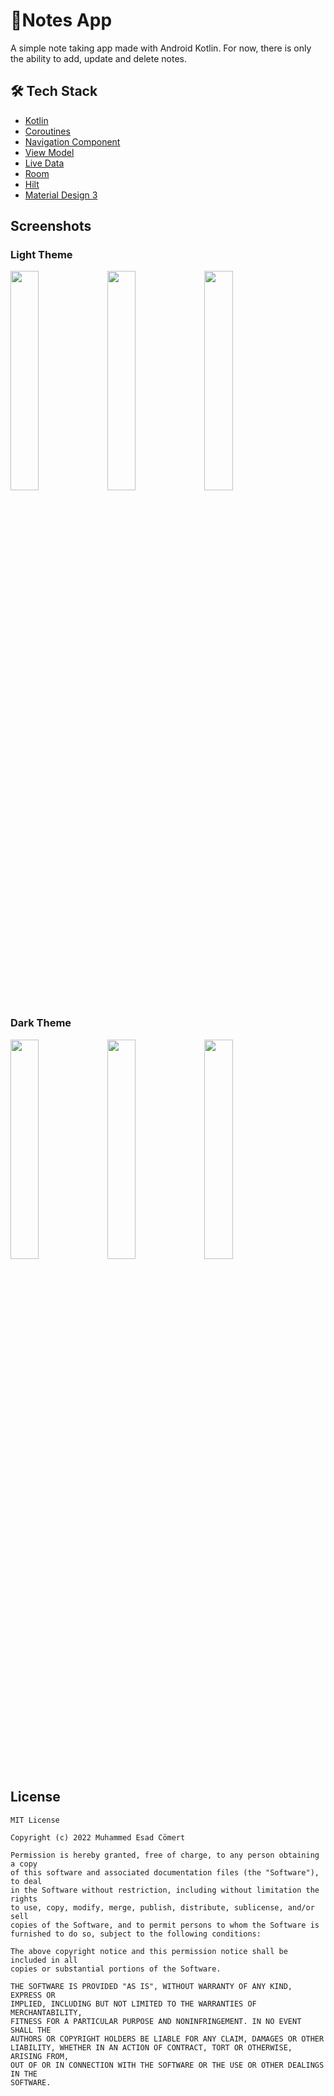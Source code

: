 # 📝Notes App

A simple note taking app made with Android Kotlin. For now, there is only the ability to add, update and delete notes.

## 🛠 Tech Stack

- [Kotlin](https://kotlinlang.org/)
- [Coroutines](https://kotlinlang.org/docs/reference/coroutines-overview.html)
- [Navigation Component](https://developer.android.com/guide/navigation)
- [View Model](https://developer.android.com/topic/libraries/architecture/viewmodel)
- [Live Data](https://developer.android.com/topic/libraries/architecture/livedata)
- [Room](https://developer.android.com/jetpack/androidx/releases/room)
- [Hilt](https://developer.android.com/training/dependency-injection/hilt-android)
- [Material Design 3](https://m3.material.io/)

## Screenshots

### Light Theme

<img src="https://user-images.githubusercontent.com/46245749/187038584-142e99bf-9281-4439-8176-ad8bb72a52f5.png" width="30%" height="30%"/> <img src="https://user-images.githubusercontent.com/46245749/187038603-65cbcff4-8b81-477f-a825-d7e12414f8ec.png" width="30%" height="30%"/> <img src="https://user-images.githubusercontent.com/46245749/187038632-21d98102-e671-4688-a77a-b816bbacbbe8.png" width="30%" height="30%"/>

### Dark Theme

<img src="https://user-images.githubusercontent.com/46245749/187038661-757efe90-2570-4bb1-b8fe-9bce51770ae4.png" width="30%" height="30%"/> <img src="https://user-images.githubusercontent.com/46245749/187038676-15ad399a-8734-4161-be29-6d32380c23fc.png" width="30%" height="30%"/> <img src="https://user-images.githubusercontent.com/46245749/187038696-9d0b750c-d3d4-4503-8c5a-8f6808cfb78a.png" width="30%" height="30%"/>

## License
```
MIT License

Copyright (c) 2022 Muhammed Esad Cömert

Permission is hereby granted, free of charge, to any person obtaining a copy
of this software and associated documentation files (the "Software"), to deal
in the Software without restriction, including without limitation the rights
to use, copy, modify, merge, publish, distribute, sublicense, and/or sell
copies of the Software, and to permit persons to whom the Software is
furnished to do so, subject to the following conditions:

The above copyright notice and this permission notice shall be included in all
copies or substantial portions of the Software.

THE SOFTWARE IS PROVIDED "AS IS", WITHOUT WARRANTY OF ANY KIND, EXPRESS OR
IMPLIED, INCLUDING BUT NOT LIMITED TO THE WARRANTIES OF MERCHANTABILITY,
FITNESS FOR A PARTICULAR PURPOSE AND NONINFRINGEMENT. IN NO EVENT SHALL THE
AUTHORS OR COPYRIGHT HOLDERS BE LIABLE FOR ANY CLAIM, DAMAGES OR OTHER
LIABILITY, WHETHER IN AN ACTION OF CONTRACT, TORT OR OTHERWISE, ARISING FROM,
OUT OF OR IN CONNECTION WITH THE SOFTWARE OR THE USE OR OTHER DEALINGS IN THE
SOFTWARE.
```
